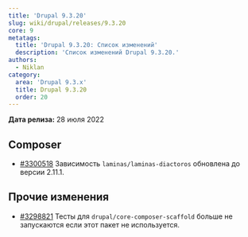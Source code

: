 ```yaml
---
title: 'Drupal 9.3.20'
slug: wiki/drupal/releases/9.3.20
core: 9
metatags:
  title: 'Drupal 9.3.20: Список изменений'
  description: 'Список изменений Drupal 9.3.20.'
authors:
  - Niklan
category:
  area: 'Drupal 9.3.x'
  title: Drupal 9.3.20
  order: 20
---
```


**Дата релиза:** 28 июля 2022

## Composer

- [#3300518](https://www.drupal.org/node/3300518) Зависимость `laminas/laminas-diactoros` обновлена до версии 2.11.1.

## Прочие изменения

- [#3298821](https://www.drupal.org/node/3298821) Тесты для `drupal/core-composer-scaffold`
  больше не запускаются если этот пакет не используется.